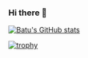 ### Hi there 👋

[![Batu's GitHub stats](https://github-readme-stats.vercel.app/api?username=batu)](https://github.com/anuraghazra/github-readme-stats)

[![trophy](https://github-profile-trophy.vercel.app/?username=batu)](https://github.com/ryo-ma/github-profile-trophy)

<!--
**cenab/cenab** is a ✨ _special_ ✨ repository because its `README.md` (this file) appears on your GitHub profile.



Here are some ideas to get you started:

- 🔭 I’m currently working on ...
- 🌱 I’m currently learning ...
- 👯 I’m looking to collaborate on ...
- 🤔 I’m looking for help with ...
- 💬 Ask me about ...
- 📫 How to reach me: ...
- 😄 Pronouns: ...
- ⚡ Fun fact: ...
-->
